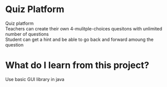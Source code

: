 # Quiz Platform

Quiz platform <br />
Teachers can create their own 4-mulitple-choices quesitons with unlimited number of questions <br />
Student can get a hint and be able to go back and forward amoung the question <br />

# What do I learn from this project?
Use basic GUI library in java <br />

